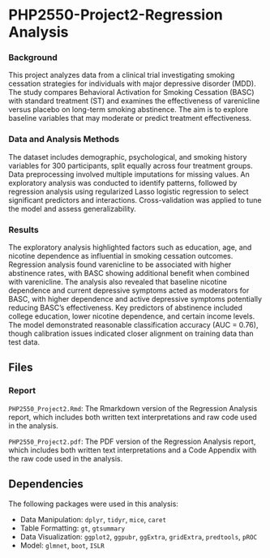 # PHP2550-Project2-Regression Analysis

### Background

This project analyzes data from a clinical trial investigating smoking cessation strategies for individuals with major depressive disorder (MDD). The study compares Behavioral Activation for Smoking Cessation (BASC) with standard treatment (ST) and examines the effectiveness of varenicline versus placebo on long-term smoking abstinence. The aim is to explore baseline variables that may moderate or predict treatment effectiveness.

### Data and Analysis Methods

The dataset includes demographic, psychological, and smoking history variables for 300 participants, split equally across four treatment groups. Data preprocessing involved multiple imputations for missing values. An exploratory analysis was conducted to identify patterns, followed by regression analysis using regularized Lasso logistic regression to select significant predictors and interactions. Cross-validation was applied to tune the model and assess generalizability.

### Results

The exploratory analysis highlighted factors such as education, age, and nicotine dependence as influential in smoking cessation outcomes. Regression analysis found varenicline to be associated with higher abstinence rates, with BASC showing additional benefit when combined with varenicline. The analysis also revealed that baseline nicotine dependence and current depressive symptoms acted as moderators for BASC, with higher dependence and active depressive symptoms potentially reducing BASC’s effectiveness. Key predictors of abstinence included college education, lower nicotine dependence, and certain income levels. The model demonstrated reasonable classification accuracy (AUC = 0.76), though calibration issues indicated closer alignment on training data than test data.

## Files

### Report
`PHP2550_Project2.Rmd`: The Rmarkdown version of the Regression Analysis report, which includes both written text interpretations and raw code used in the analysis. 

`PHP2550_Project2.pdf`: The PDF version of the Regression Analysis report, which includes both written text interpretations and a Code Appendix with the raw code used in the analysis. 


## Dependencies

The following packages were used in this analysis: 

 - Data Manipulation: `dplyr`, `tidyr`, `mice`, `caret`
 - Table Formatting: `gt`, `gtsummary`
 - Data Visualization: `ggplot2`, `ggpubr`, `ggExtra`, `gridExtra`, `predtools`, `pROC`
 - Model: `glmnet`, `boot`, `ISLR`
 
